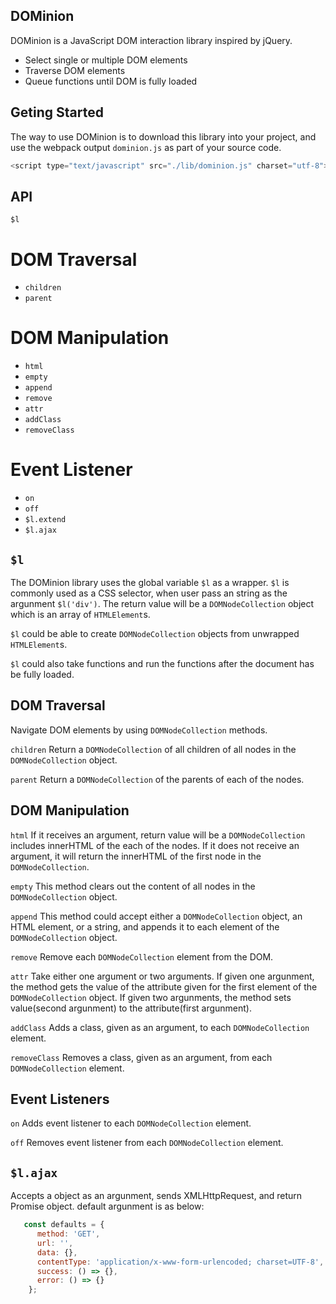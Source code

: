 ## DOMinion
DOMinion is a JavaScript DOM interaction library inspired by jQuery.
* Select single or multiple DOM elements
* Traverse DOM elements
* Queue functions until DOM is fully loaded

## Geting Started
The way to use DOMinion is to download this library into your project, and use
the webpack output `dominion.js` as part of your source code.

  ```javascript
  <script type="text/javascript" src="./lib/dominion.js" charset="utf-8"></script>
  ```

  ## API
  `$l`
  # DOM Traversal
  * `children`
  * `parent`
  # DOM Manipulation
  * `html`
  * `empty`
  * `append`
  * `remove`
  * `attr`
  * `addClass`
  * `removeClass`
  # Event Listener
  * `on`
  * `off`
  * `$l.extend`
  * `$l.ajax`

  ## `$l`
  The DOMinion library uses the global variable `$l` as a wrapper.
  `$l` is commonly used as a CSS selector, when user pass an string as the argunment `$l('div')`.
  The return value will be a `DOMNodeCollection` object which is an array of `HTMLElement`s.

  `$l` could be able to create `DOMNodeCollection` objects from unwrapped `HTMLElement`s.

  `$l` could also take functions and run the functions after the document has be fully loaded.

  ## DOM Traversal
  Navigate DOM elements by using `DOMNodeCollection` methods.

  `children`
  Return a `DOMNodeCollection` of all children of all nodes in the `DOMNodeCollection` object.

  `parent`
  Return a `DOMNodeCollection` of the parents of each of the nodes.

  ## DOM Manipulation

  `html`
  If it receives an argument, return value will be a `DOMNodeCollection` includes innerHTML of the each of the nodes.
  If it does not receive an argument, it will return the innerHTML of the first node in the `DOMNodeCollection`.

  `empty`
  This method clears out the content of all nodes in the `DOMNodeCollection` object.

  `append`
  This method could accept either a `DOMNodeCollection` object, an HTML element, or a string, and appends it
  to each element of the `DOMNodeCollection` object.

  `remove`
  Remove each `DOMNodeCollection` element from the DOM.

  `attr`
  Take either one argument or two arguments. If given one argunment, the method gets the value of the attribute given
  for the first element of the `DOMNodeCollection` object. If given two argunments, the method sets value(second argunment)
  to the attribute(first argunment).

  `addClass`
  Adds a class, given as an argument, to each `DOMNodeCollection` element.

  `removeClass`
  Removes a class, given as an argument, from each `DOMNodeCollection` element.

## Event Listeners

 `on`
 Adds event listener to each `DOMNodeCollection` element.

 `off`
 Removes event listener from each `DOMNodeCollection` element.

 ## `$l.ajax`

 Accepts a object as an argunment, sends XMLHttpRequest, and return Promise object.
 default argunment is as below:

```javascript
   const defaults = {
      method: 'GET',
      url: '',
      data: {},
      contentType: 'application/x-www-form-urlencoded; charset=UTF-8',
      success: () => {},
      error: () => {}
    };
 ```
